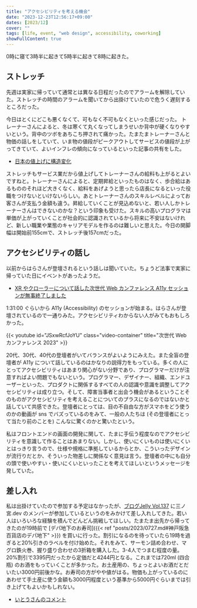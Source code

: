 ```yaml
---
title: "アクセシビリティを考える機会"
date: "2023-12-23T12:56:17+09:00"
dates: [2023/12]
cover: ""
tags: [life, event, "web design", accessibility, coworking]
showFullContent: true
---
```


0時に寝て3時半に起きて5時半に起きて8時に起きた。

## ストレッチ

先週は実家に帰っていて通常とは異なる日程だったのでアラームを解除していた。ストレッチの時間のアラームを聞いてから出掛けていたので危うく遅刻するところだった。

今日はとくにどこも悪くなくて、可もなく不可もなくといった感じだった。
トレーナーさんによると、冬は寒くて丸くなってしまうせいか背中が硬くなりやすいという。背中のツボをあちこち押されて痛かった。たまたまトレーナーさんと物価の話しをしていて、いま物の値段がピークアウトしてサービスの値段が上がってきていて、よいインフレの傾向になっているといった記事の共有をした。

* [日本の値上げに構造変化](https://note.com/goto_finance/n/nd2587229a2a3)

ストレッチもサービス業だから値上げしてトレーナーさんの給料も上がるとよいですねと。トレーナーさんによると、定期昇給といったものはなく、歩合給はあるもののそれほど大きくなく、給料をあげようと思ったら店長になるといった役職をつけないといけないらしい。あとトレーナーさんのスキルレベルによってお客さんが支払う金額も違う。昇給していくことが見込めないと、若い人しかトレーナーさんはできないのかな？という印象も受けた。スキルの高いプログラマは単価が上がっていくことが社会的に認識されているから将来に不安はないけれど、新しい職業や業態のキャリアモデルを作るのは難しいと思えた。今日の開脚幅は開始前155cmで、ストレッチ後157cmだった。

## アクセシビリティの話し

以前からはらさんが登壇されるという話しは聞いていた。ちょうど法事で実家に帰っていた日にイベントがあったようだ。

* [XR やクローラーについて話した次世代 Web カンファレンス A11y セッションが無事終了しました](https://kansock.industries/ja/articles/20231222_01/)

1:31:00 ぐらいから A11y (Accessibility) のセッションが始まる。はらさんが登壇されているので一通りみた。アクセシビリティわからない人がみてもおもしろかった。

{{< youtube id="JSxwRcfJoYU" class="video-container" title="次世代 Web カンファレンス 2023" >}}

20代、30代、40代の登壇者がいてバランスがよいようにみえた。また全盲の登壇者が A11y について話しているのはかなりの説得力をもっている。多くの人にとってアクセシビリティはあまり関心がない分野であり、プログラマーだけが注意すればよい問題でもないという。プログラマー、デザイナー、組織、エンドユーザーといった、プロダクトに関係するすべての人の認識や意識を調整してアクセシビリティは成り立つ。そして、障害当事者と出会う機会があるということそのものがアクセシビリティを考えることについてのプラスになるのではないかと話していて共感できた。登壇者にとっては、目の不自由な方がスマホをどう使うのかの動画が sns でバズっているのをみて、一般の人たちは (その登壇者にとって当たり前のことを) こんなに驚くのかと驚いたという。

私はフロントエンドの画面の開発に関して、たまに手伝う程度なのでアクセシビリティを意識して作ることはあまりない。しかし、使いにくいものは使いにくいとはっきり言うので、仕様や規格に準拠しているからとか、こういったデザインが流行りだとか、そういった物差しに関係なく意見は言う。登壇者の中にも自分の頭で使いやすい・使いにくいといったことを考えてほしいというメッセージを発していた。

## 差し入れ

私は出掛けていたので参加する予定はなかったが、[ブログJelly Vol.137](https://www.facebook.com/events/1415020322425147) に三ノ宮.dev のメンバーが参加しているというのをみかけて差し入れしてきた。若い人はいろいろな経験を積んでどんどん挑戦してほしい。たまたま出先から帰ってきたのが19時前で [デパ地下のお寿司]({{< ref "posts/2023/0727.md#神戸阪急百貨店のデパ地下" >}}) を買いに行った。割引になるのを待っていたら19時を過ぎると20%引きのラベルを付け始めた。それをみて、サーモン詰め合わせ、マグロ鉄火巻、握り盛り合わせの3折箱を購入した。3-4人でつまむ程度の量。20%割引で3395円だったから定価だと4244円となる。これまでは720ml (四合瓶) のお酒をもっていくことが多かった。お土産用の、ちょっとよいお酒だとだいたい3000円前後かな。お寿司の方がやや値がはる。物価も上がっているのにあわせて手土産に使う金額も3000円程度という基準から5000円ぐらいまでは引き上げてもよいかもしれない。

* [いとうさんのコメント](https://www.facebook.com/kanzan10to9/posts/pfbid0SM2VrVpLcFkLDxwsayFVmQStUv2FrCzTxT3wJfB4m8JSxeLq1WouZv5AxpB9TxUgl)
